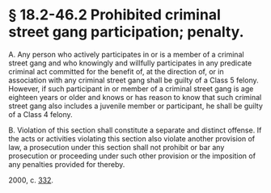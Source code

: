 # § 18.2-46.2 Prohibited criminal street gang participation; penalty.

<p>A. Any person who actively participates in or is a member of a criminal street gang and who knowingly and willfully participates in any predicate criminal act committed for the benefit of, at the direction of, or in association with any criminal street gang shall be guilty of a Class 5 felony. However, if such participant in or member of a criminal street gang is age eighteen years or older and knows or has reason to know that such criminal street gang also includes a juvenile member or participant, he shall be guilty of a Class 4 felony.</p><p>B. Violation of this section shall constitute a separate and distinct offense. If the acts or activities violating this section also violate another provision of law, a prosecution under this section shall not prohibit or bar any prosecution or proceeding under such other provision or the imposition of any penalties provided for thereby.</p><p>2000, c. <a href='http://lis.virginia.gov/cgi-bin/legp604.exe?001+ful+CHAP0332'>332</a>.</p>